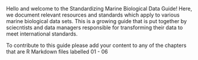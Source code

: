 Hello and welcome to the Standardizing Marine Biological Data Guide! Here, we document relevant resources and standards which apply to various marine biological data sets. This is a growing guide that is put together by sciecntists and data managers responsible for transforming their data to meet international standards.

To contribute to this guide please add your content to any of the chapters that are R Markdown files labelled 01 - 06
